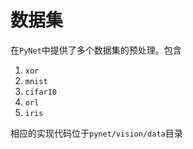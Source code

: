 
# 数据集

在`PyNet`中提供了多个数据集的预处理。包含

1. `xor`
2. `mnist`
3. `cifar10`
4. `orl`
5. `iris`

相应的实现代码位于`pynet/vision/data`目录